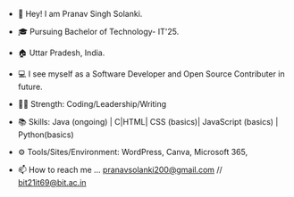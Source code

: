 - 👋 Hey! I am Pranav Singh Solanki.

- 🎓 Pursuing Bachelor of Technology- IT'25.

- 🏠 Uttar Pradesh, India.

- 💻 I see myself as a Software Developer and Open Source Contributer in future.

- 💪🏻 Strength: Coding/Leadership/Writing

- 📚 Skills: Java (ongoing) | C|HTML| CSS (basics)| JavaScript (basics) | Python(basics)

- ⚙️ Tools/Sites/Environment: WordPress, Canva, Microsoft 365, 

- 📫 How to reach me ... pranavsolanki200@gmail.com // bit21it69@bit.ac.in


<!---
Pranavsolanki01/Pranavsolanki01 is a ✨ special ✨ repository because its `README.md` (this file) appears on your GitHub profile.
You can click the Preview link to take a look at your changes.
--->
